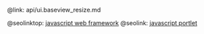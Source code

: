 @link: api/ui.baseview_resize.md

@seolinktop: [javascript web framework](https://webix.com)
@seolink: [javascript portlet](https://webix.com/widget/portlet/)